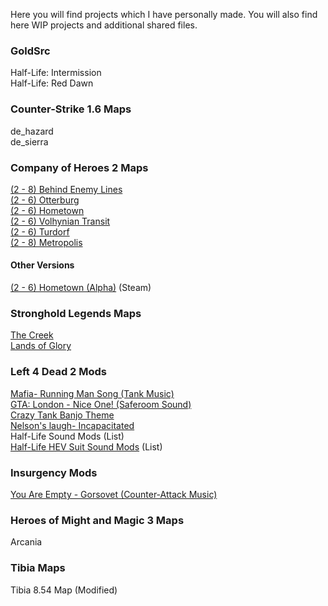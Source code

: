 Here you will find projects which I have personally made. You will also find here WIP projects and additional shared files.
### GoldSrc
Half-Life: Intermission<br/>
Half-Life: Red Dawn

### Counter-Strike 1.6 Maps

de_hazard<br/>
de_sierra

### Company of Heroes 2 Maps

[(2 - 8) Behind Enemy Lines](https://steamcommunity.com/sharedfiles/filedetails/?id=530163440)<br/>
[(2 - 6) Otterburg](https://steamcommunity.com/sharedfiles/filedetails/?id=760521635)<br/>
[(2 - 6) Hometown](https://steamcommunity.com/sharedfiles/filedetails/?id=943145481)<br/>
[(2 - 6) Volhynian Transit](https://steamcommunity.com/sharedfiles/filedetails/?id=1250754845)<br/>
[(2 - 6) Turdorf](https://steamcommunity.com/sharedfiles/filedetails/?id=1269540437)<br/>
[(2 - 8) Metropolis](https://steamcommunity.com/sharedfiles/filedetails/?id=1775503602)<br/>

#### Other Versions

[(2 - 6) Hometown (Alpha)](https://steamcommunity.com/sharedfiles/filedetails/?id=761043435/) (Steam) <br/>

### Stronghold Legends Maps

[The Creek](https://steamcommunity.com/sharedfiles/filedetails/?id=1134821287)<br/>
[Lands of Glory](https://steamcommunity.com/sharedfiles/filedetails/?id=1588275430)<br/>

### Left 4 Dead 2 Mods

[Mafia- Running Man Song (Tank Music)](https://steamcommunity.com/sharedfiles/filedetails/?id=233850949)<br/>
[GTA: London - Nice One! (Saferoom Sound)](https://steamcommunity.com/sharedfiles/filedetails/?id=233935595)<br/>
[Crazy Tank Banjo Theme](https://steamcommunity.com/sharedfiles/filedetails/?id=235844765)<br/>
[Nelson's laugh- Incapacitated](https://steamcommunity.com/sharedfiles/filedetails/?id=1309927990)<br/>
Half-Life Sound Mods (List)<br/>
[Half-Life HEV Suit Sound Mods](https://steamcommunity.com/sharedfiles/filedetails/?id=1481675199) (List)<br/>

### Insurgency Mods

[You Are Empty - Gorsovet (Counter-Attack Music)](https://steamcommunity.com/sharedfiles/filedetails/?id=1546299757)<br/>

### Heroes of Might and Magic 3 Maps

Arcania

### Tibia Maps

Tibia 8.54 Map (Modified)<br/>
